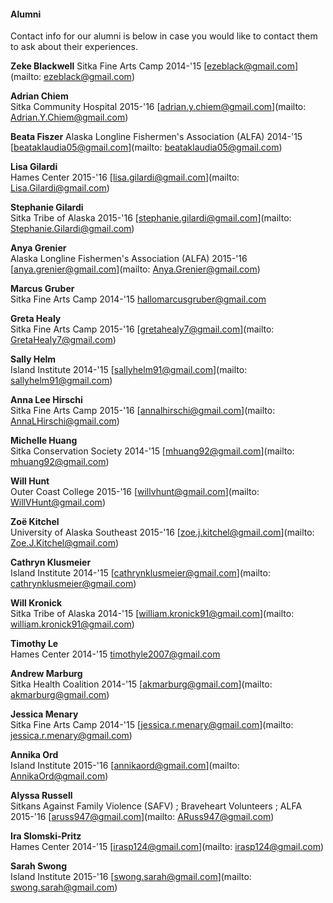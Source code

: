 #### Alumni

Contact info for our alumni is below in case you would like to contact them to ask about their experiences.

**Zeke Blackwell**
Sitka Fine Arts Camp 2014-'15
[ezeblack@gmail.com](mailto: ezeblack@gmail.com)

**Adrian Chiem**  
Sitka Community Hospital 2015-'16
[adrian.y.chiem@gmail.com](mailto: Adrian.Y.Chiem@gmail.com)

**Beata Fiszer**
Alaska Longline Fishermen's Association (ALFA) 2014-'15
[beataklaudia05@gmail.com](mailto: beataklaudia05@gmail.com)

**Lisa Gilardi**  
Hames Center 2015-'16
[lisa.gilardi@gmail.com](mailto: Lisa.Gilardi@gmail.com)

**Stephanie Gilardi**  
Sitka Tribe of Alaska 2015-'16
[stephanie.gilardi@gmail.com](mailto: Stephanie.Gilardi@gmail.com)

**Anya Grenier**  
Alaska Longline Fishermen's Association (ALFA) 2015-'16
[anya.grenier@gmail.com](mailto: Anya.Grenier@gmail.com)

**Marcus Gruber**  
Sitka Fine Arts Camp 2014-'15
[hallomarcusgruber@gmail.com](mailto:hallomarcusgruber@gmail.com)

**Greta Healy**   
Sitka Fine Arts Camp 2015-'16
[gretahealy7@gmail.com](mailto: GretaHealy7@gmail.com)

**Sally Helm**  
Island Institute 2014-'15
[sallyhelm91@gmail.com](mailto: sallyhelm91@gmail.com)

**Anna Lee Hirschi**   
Sitka Fine Arts Camp 2015-'16
[annalhirschi@gmail.com](mailto: AnnaLHirschi@gmail.com)

**Michelle Huang**  
Sitka Conservation Society 2014-'15
[mhuang92@gmail.com](mailto: mhuang92@gmail.com)

**Will Hunt**    
Outer Coast College 2015-'16
[willvhunt@gmail.com](mailto: WillVHunt@gmail.com)

**Zoë Kitchel**  
University of Alaska Southeast 2015-'16
[zoe.j.kitchel@gmail.com](mailto: Zoe.J.Kitchel@gmail.com)

**Cathryn Klusmeier**  
Island Institute 2014-'15
[cathrynklusmeier@gmail.com](mailto: cathrynklusmeier@gmail.com)

**Will Kronick**  
Sitka Tribe of Alaska 2014-'15
[william.kronick91@gmail.com](mailto: william.kronick91@gmail.com)

**Timothy Le**  
Hames Center 2014-'15
[timothyle2007@gmail.com](mailto:timothyle2007@gmail.com) 

**Andrew Marburg**  
Sitka Health Coalition 2014-'15
[akmarburg@gmail.com](mailto: akmarburg@gmail.com)

**Jessica Menary**  
Sitka Fine Arts Camp 2014-'15
[jessica.r.menary@gmail.com](mailto: jessica.r.menary@gmail.com)

**Annika Ord**  
Island Institute 2015-'16
[annikaord@gmail.com](mailto: AnnikaOrd@gmail.com)

**Alyssa Russell**  
Sitkans Against Family Violence (SAFV) ; Braveheart Volunteers ; ALFA  2015-'16
[aruss947@gmail.com](mailto: ARuss947@gmail.com)

**Ira Slomski-Pritz**  
Hames Center 2014-'15
[irasp124@gmail.com](mailto: irasp124@gmail.com) 

**Sarah Swong**  
Island Institute 2015-'16
[swong.sarah@gmail.com](mailto: swong.sarah@gmail.com)
